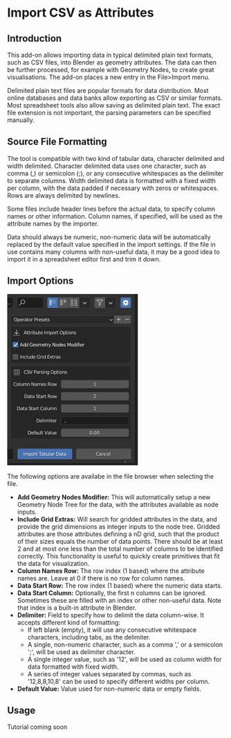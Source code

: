# Import CSV as Attributes

## Introduction
This add-on allows importing data in typical delimited plain text formats, such as CSV files, into Blender as geometry attributes. The data can then be further processed, for example with Geometry Nodes, to create great visualisations. The add-on places a new entry in the File>Import menu.

Delimited plain text files are popular formats for data distribution. Most online databases and data banks allow exporting as CSV or similar formats. Most spreadsheet tools also allow saving as delimited plain text. The exact file extension is not important, the parsing parameters can be specified manually. 


## Source File Formatting
The tool is compatible with two kind of tabular data, character delimited and width delimited. Character delimited data uses one character, such as comma (,) or semicolon (;), or any consecutive whitespaces as the delimiter to separate columns. Width delimited data is formatted with a fixed width per column, with the data padded if necessary with zeros or whitespaces. Rows are always delimited by newlines.

Some files include header lines before the actual data, to specify column names or other information. Column names, if specified, will be used as the attribute names by the importer.

Data should always be numeric, non-numeric data will be automatically replaced by the default value specified in the import settings. If the file in use contains many columns with non-useful data, it may be a good idea to import it in a spreadsheet editor first and trim it down.

## Import Options

<img src="fig/import_settings.jpg">

The following options are availabe in the file browser when selecting the file.
- **Add Geometry Nodes Modifier:** This will automatically setup a new Geometry Node Tree for the data, with the attributes available as node inputs.
- **Include Grid Extras:** Will search for gridded attributes in the data, and provide the grid dimensions as integer inputs to the node tree. Gridded attributes are those attributes defining a nD grid, such that the product of their sizes equals the number of data points. There should be at least 2 and at most one less than the total number of columns to be identified correctly. This functionality is useful to quickly create primitives that fit the data for visualization.
- **Column Names Row:** The row index (1 based) where the attribute names are. Leave at 0 if there is no row for column names.
- **Data Start Row:** The row index (1 based) where the numeric data starts.
- **Data Start Column:** Optionally, the first n columns can be ignored. Sometimes these are filled with an index or other non-useful data. Note that index is a built-in attribute in Blender.
- **Delimiter:** Field to specify how to delimit the data column-wise. It accepts different kind of formatting:
  - If left blank (empty), it will use any consecutive whitespace characters, including tabs, as the delimiter.
  - A single, non-numeric character, such as a comma ',' or a semicolon ';', will be used as delimiter character.
  - A single integer value, such as '12', will be used as column width for data formatted with fixed width.
  - A series of integer values separated by commas, such as '12,8,8,10,8' can be used to specify different widths per column.
- **Default Value:** Value used for non-numeric data or empty fields.

## Usage
Tutorial coming soon
